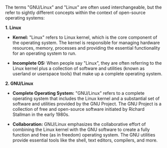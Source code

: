 The terms "GNU/Linux" and "Linux" are often used interchangeable, but the refer to sightly different concepts within the context of open-source operating systems:

**1. Linux**

- **Kernel:** "Linux" refers to Linux kernel, which is the core component of the operating system. The kernel is responsible for managing hardware resources, memory, processes and providing the essential functionality for an operating system to run.

- **Incomplete OS:** When people say "Linux", they are often referring to the Linux kernel plus a collection of software and utilities (known as userland or userspace tools) that make up a complete operating system.

**2. GNU/Linux**

- **Complete Operating System:** "GNU/Linux" refers to a complete operating system that includes the Linux kernel and a substantial set of software and utilities provided by the GNU Project. The GNU Project is a collection of free and open-source software initiated by Richard Stallman in the early 1980s.

- **Collaboration:** GNU/Linux emphasizes the collaborative effort of combining the Linux kernel with the GNU software to create a fully function and free (as in freedom) operating system. The GNU utilities provide essential tools like the shell, text editors, compilers, and more.
